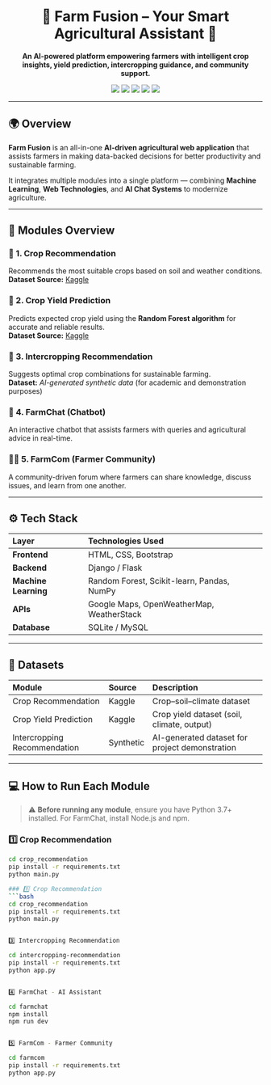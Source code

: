 <!-- Banner Section -->


<h1 align="center">🌾 Farm Fusion – Your Smart Agricultural Assistant 🌱</h1>

<p align="center">
  <b>An AI-powered platform empowering farmers with intelligent crop insights, yield prediction, intercropping guidance, and community support.</b>
</p>

<p align="center">
  <img src="https://img.shields.io/badge/Python-3.7%2B-blue?logo=python" />
  <img src="https://img.shields.io/badge/Django-Backend-green?logo=django" />
  <img src="https://img.shields.io/badge/Machine%20Learning-Random%20Forest-orange?logo=scikitlearn" />
  <img src="https://img.shields.io/badge/Frontend-HTML%2C%20CSS%2C%20Bootstrap-blueviolet?logo=html5" />
  <img src="https://img.shields.io/badge/License-Open%20Source-yellow" />
</p>

---

## 🌍 Overview

**Farm Fusion** is an all-in-one **AI-driven agricultural web application** that assists farmers in making data-backed decisions for better productivity and sustainable farming.

It integrates multiple modules into a single platform — combining **Machine Learning**, **Web Technologies**, and **AI Chat Systems** to modernize agriculture.

---

## 🚀 Modules Overview

### 🌱 1. Crop Recommendation  
Recommends the most suitable crops based on soil and weather conditions.  
**Dataset Source:** [Kaggle](https://www.kaggle.com/)

### 🌾 2. Crop Yield Prediction  
Predicts expected crop yield using the **Random Forest algorithm** for accurate and reliable results.  
**Dataset Source:** [Kaggle](https://www.kaggle.com/)

### 🌿 3. Intercropping Recommendation  
Suggests optimal crop combinations for sustainable farming.  
**Dataset:** *AI-generated synthetic data* (for academic and demonstration purposes)

### 💬 4. FarmChat (Chatbot)  
An interactive chatbot that assists farmers with queries and agricultural advice in real-time.

### 👨‍🌾 5. FarmCom (Farmer Community)  
A community-driven forum where farmers can share knowledge, discuss issues, and learn from one another.

---

## ⚙️ Tech Stack

| Layer | Technologies Used |
|:--|:--|
| **Frontend** | HTML, CSS, Bootstrap |
| **Backend** | Django / Flask |
| **Machine Learning** | Random Forest, Scikit-learn, Pandas, NumPy |
| **APIs** | Google Maps, OpenWeatherMap, WeatherStack |
| **Database** | SQLite / MySQL |

---

## 🧠 Datasets

| Module | Source | Description |
|:--|:--|:--|
| Crop Recommendation | Kaggle | Crop–soil–climate dataset |
| Crop Yield Prediction | Kaggle | Crop yield dataset (soil, climate, output) |
| Intercropping Recommendation | Synthetic | AI-generated dataset for project demonstration |

---

## 💻 How to Run Each Module

> ⚠️ **Before running any module**, ensure you have Python 3.7+ installed. For FarmChat, install Node.js and npm.

### 1️⃣ Crop Recommendation
```bash
cd crop_recommendation
pip install -r requirements.txt
python main.py

### 1️⃣ Crop Recommendation
```bash
cd crop_recommendation
pip install -r requirements.txt
python main.py


3️⃣ Intercropping Recommendation

cd intercropping-recommendation
pip install -r requirements.txt
python app.py


4️⃣ FarmChat - AI Assistant

cd farmchat
npm install
npm run dev


5️⃣ FarmCom - Farmer Community

cd farmcom
pip install -r requirements.txt
python app.py



